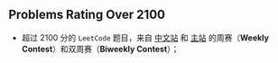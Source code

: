 ## Problems Rating Over 2100

- 超过 $2100$ 分的 `LeetCode` 题目，来自 [中文站](https://leetcode.cn/) 和 [主站](https://leetcode.com/) 的周赛（**Weekly Contest**）和双周赛（**Biweekly Contest**）；

